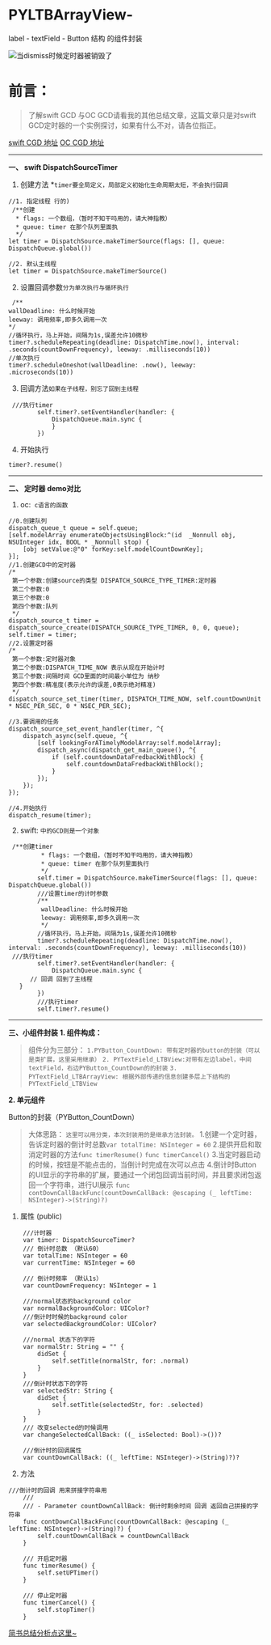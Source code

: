# PYLTBArrayView-
label - textField - Button 结构 的组件封装


![当dismiss时候定时器被销毁了](http://upload-images.jianshu.io/upload_images/4185621-454161d42f95b197.gif?imageMogr2/auto-orient/strip)

# 前言：
> 了解swift GCD 与OC GCD请看我的其他总结文章，这篇文章只是对swift GCD定时器的一个实例探讨，如果有什么不对，请各位指正。

[swift CGD 地址](http://www.jianshu.com/p/fc04be41c698)
[OC CGD 地址](http://www.jianshu.com/p/fc04be41c698)

--- 
**一、 swift  DispatchSourceTimer**
1. 创建方法
*`timer要全局定义，局部定义初始化生命周期太短，不会执行回调`
```
//1. 指定线程 行的)
 /**创建
  * flags: 一个数组，（暂时不知干吗用的，请大神指教）
  * queue: timer 在那个队列里面执
  */
let timer = DispatchSource.makeTimerSource(flags: [], queue: DispatchQueue.global())

//2. 默认主线程
let timer = DispatchSource.makeTimerSource()
```
2. 设置回调参数`分为单次执行与循环执行`
````
 /**
wallDeadline: 什么时候开始
leeway: 调用频率,即多久调用一次
*/
//循环执行，马上开始，间隔为1s,误差允许10微秒
timer?.scheduleRepeating(deadline: DispatchTime.now(), interval: .seconds(countDownFrequency), leeway: .milliseconds(10))
//单次执行
timer?.scheduleOneshot(wallDeadline: .now(), leeway: .microseconds(10))
````
3. 回调方法`如果在子线程，别忘了回到主线程`
```
 ///执行timer
        self.timer?.setEventHandler(handler: {
            DispatchQueue.main.sync {
            }
        })
```
4. 开始执行
```
timer?.resume()
```







---
**二、 定时器 demo对比**
1. oc:` c语言的函数`
```
//0.创建队列
dispatch_queue_t queue = self.queue;
[self.modelArray enumerateObjectsUsingBlock:^(id  _Nonnull obj, NSUInteger idx, BOOL * _Nonnull stop) {
    [obj setValue:@"0" forKey:self.modelCountDownKey];
}];
//1.创建GCD中的定时器
/*
 第一个参数:创建source的类型 DISPATCH_SOURCE_TYPE_TIMER:定时器
 第二个参数:0
 第三个参数:0
 第四个参数:队列
 */
dispatch_source_t timer = dispatch_source_create(DISPATCH_SOURCE_TYPE_TIMER, 0, 0, queue);
self.timer = timer;
//2.设置定时器
/*
 第一个参数:定时器对象
 第二个参数:DISPATCH_TIME_NOW 表示从现在开始计时
 第三个参数:间隔时间 GCD里面的时间最小单位为 纳秒
 第四个参数:精准度(表示允许的误差,0表示绝对精准)
 */
dispatch_source_set_timer(timer, DISPATCH_TIME_NOW, self.countDownUnit * NSEC_PER_SEC, 0 * NSEC_PER_SEC);

//3.要调用的任务
dispatch_source_set_event_handler(timer, ^{
    dispatch_async(self.queue, ^{
        [self lookingForATimelyModelArray:self.modelArray];
        dispatch_async(dispatch_get_main_queue(), ^{
            if (self.countdownDataFredbackWithBlock) {
                self.countdownDataFredbackWithBlock();
            }
        });
    });
});

//4.开始执行
dispatch_resume(timer);
```




2. swift: `中的GCD则是一个对象`
```
 /**创建timer
         * flags: 一个数组，（暂时不知干吗用的，请大神指教）
         * queue: timer 在那个队列里面执行
         */
        self.timer = DispatchSource.makeTimerSource(flags: [], queue: DispatchQueue.global())
        ///设置timer的计时参数
        /**
         wallDeadline: 什么时候开始
         leeway: 调用频率,即多久调用一次
         */
        //循环执行，马上开始，间隔为1s,误差允许10微秒
        timer?.scheduleRepeating(deadline: DispatchTime.now(), interval: .seconds(countDownFrequency), leeway: .milliseconds(10))
 ///执行timer
        self.timer?.setEventHandler(handler: {
            DispatchQueue.main.sync {
      // 回调 回到了主线程
   }
        })
        ///执行timer
        self.timer?.resume()
```





---
**三、小组件封装**
**1. 组件构成：**
> 组件分为三部分：
>`1.PYButton_CountDown: 带有定时器的button的封装（可以是类扩展，这里采用继承）`
`2. PYTextField_LTBView:对带有左边label，中间textField，右边PYButton_CountDown的的封装`
`3. PYTextField_LTBArrayView: 根据外部传递的信息创建多层上下结构的PYTextField_LTBView`


**2. 单元组件**

 Button的封装（PYButton_CountDown）
>大体思路：
`这里可以用分类，本次封装用的是继承方法封装。`
 1.创建一个定时器，告诉定时器的倒计时总数`var totalTime: NSInteger = 60`
2.提供开启和取消定时器的方法`func timerResume()` `func timerCancel()`
3.当定时器启动的时候，按钮是不能点击的，当倒计时完成在次可以点击
4.倒计时Button的UI显示的字符串的扩展，要通过一个闭包回调当前时间，并且要求闭包返回一个字符串，进行UI展示
`func contDownCallBackFunc(countDownCallBack: @escaping (_ leftTime: NSInteger)->(String)?)`

1. 属性 (public)
```
    ///计时器
    var timer: DispatchSourceTimer?
    /// 倒计时总数 （默认60）
    var totalTime: NSInteger = 60
    var currentTime: NSInteger = 60
    
    /// 倒计时频率 （默认1s）
    var countDownFrequency: NSInteger = 1
    
    ///normal状态的background color
    var normalBackgroundColor: UIColor?
    ///倒计时时候的background color
    var selectedBackgroundColor: UIColor?
 
    ///normal 状态下的字符
    var normalStr: String = "" {
        didSet {
            self.setTitle(normalStr, for: .normal)
        }
    }
    ///倒计时状态下的字符
    var selectedStr: String {
        didSet {
            self.setTitle(selectedStr, for: .selected)
        }
    }
    /// 改变selected的时候调用
    var changeSelectedCallBack: ((_ isSelected: Bool)->())?
 
    ///倒计时的回调属性
    var countDownCallBack: ((_ leftTime: NSInteger)->(String)?)?
```

2. 方法
```
///倒计时的回调 用来拼接字符串用
    ///
    /// - Parameter countDownCallBack: 倒计时剩余时间 回调 返回自己拼接的字符串
    func contDownCallBackFunc(countDownCallBack: @escaping (_ leftTime: NSInteger)->(String)?) {
        self.countDownCallBack = countDownCallBack
    }

    /// 开启定时器
    func timerResume() {
        self.setUPTimer()
    }
    
    /// 停止定时器
    func timerCancel() {
        self.stopTimer()
    }
```
[简书总结分析点这里~](http://www.jianshu.com/p/fc04be41c698)
